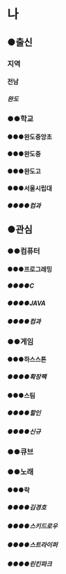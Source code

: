 # 나
## ●출신
###    지역
####    전남
#####    완도
### ●●학교
#### ●●●완도중앙초
#### ●●●완도중
#### ●●●완도고
#### ●●●서울시립대
##### ●●●●컴과
## ●관심
### ●●컴퓨터
#### ●●●프로그래밍
##### ●●●●C
##### ●●●●JAVA
##### ●●●●컴과
### ●●게임
#### ●●●하스스톤
##### ●●●●확장팩
#### ●●●스팀
##### ●●●●할인
##### ●●●●신규
### ●●큐브
### ●●노래
#### ●●●락
##### ●●●●김경호
##### ●●●●스키드로우
##### ●●●●스트라이퍼
##### ●●●●린킨파크
